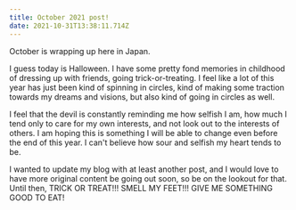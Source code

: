 ```yaml
---
title: October 2021 post!
date: 2021-10-31T13:38:11.714Z
---
```


October is wrapping up here in Japan.

I guess today is Halloween. I have some pretty fond memories in childhood of
dressing up with friends, going trick-or-treating. I feel like a lot of
this year has just been kind of spinning in circles, kind of making some
traction towards my dreams and visions, but also kind of going in circles as well.

I feel that the devil is constantly reminding me how selfish I am, how much I
tend only to care for my own interests, and not look out to the interests of others.
I am hoping this is something I will be able to change even before the end of this year.
I can't believe how sour and selfish my heart tends to be.

I wanted to update my blog with at least another post, and I would love to have
more original content be going out soon, so be on the lookout for that.
Until then, TRICK OR TREAT!!! SMELL MY FEET!!! GIVE ME SOMETHING GOOD TO EAT!
